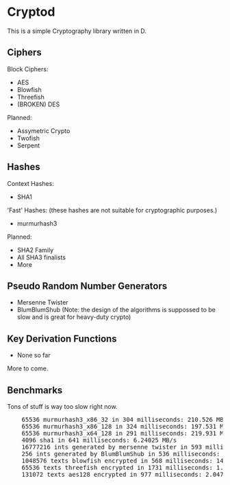 Cryptod
=======

This is a simple Cryptography library written in D.

Ciphers
-------

Block Ciphers:
 * AES
 * Blowfish
 * Threefish
 * (BROKEN) DES
 
Planned:
 * Assymetric Crypto
 * Twofish
 * Serpent
 
Hashes
------

Context Hashes:
 * SHA1
 
'Fast' Hashes: (these hashes are not suitable for cryptographic purposes.)
 * murmurhash3
 
Planned:
 * SHA2 Family
 * All SHA3 finalists
 * More

Pseudo Random Number Generators
-------------------------------
 * Mersenne Twister
 * BlumBlumShub (Note: the design of the algorithms is suppossed to be slow and is great for heavy-duty crypto)
 

 
Key Derivation Functions
------------------------
 * None so far
 
More to come.

Benchmarks
----------

Tons of stuff is way too slow right now.
<pre>
	65536 murmurhash3_x86_32 in 304 milliseconds: 210.526 MB/s
	65536 murmurhash3_x86_128 in 324 milliseconds: 197.531 MB/s
	65536 murmurhash3_x64_128 in 291 milliseconds: 219.931 MB/s
	4096 sha1 in 641 milliseconds: 6.24025 MB/s
	16777216 ints generated by mersenne twister in 593 milliseconds: 107.926 MB/s
	256 ints generated by BlumBlumShub in 536 milliseconds: 0.00182194 MB/s
	1048576 texts blowfish encrypted in 568 milliseconds: 14.0845 MB/s
	65536 texts threefish encrypted in 1731 milliseconds: 1.1554 MB/s
	131072 texts aes128 encrypted in 977 milliseconds: 2.04708 MB/s
</pre>